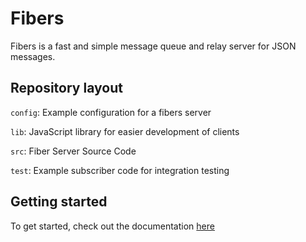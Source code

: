 # Fibers

Fibers is a fast and simple message queue and relay server for JSON messages.

## Repository layout

`config`: Example configuration for a fibers server

`lib`: JavaScript library for easier development of clients

`src`: Fiber Server Source Code

`test`: Example subscriber code for integration testing



## Getting started

To get started, check out the documentation [here](https://twometer.de/docs/fibers/)
